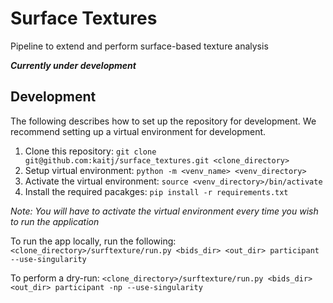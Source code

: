 # Surface Textures

Pipeline to extend and perform surface-based texture analysis

_**Currently under development**_

## Development

The following describes how to set up the repository for development. We recommend setting up a 
virtual environment for development.

1. Clone this repository: `git clone git@github.com:kaitj/surface_textures.git <clone_directory>`
1. Setup virtual environment: `python -m <venv_name> <venv_directory>`
1. Activate the virtual environment: `source <venv_directory>/bin/activate`
1. Install the required pacakges: `pip install -r requirements.txt`

_Note: You will have to activate the virtual environment every time you wish to run the application_

To run the app locally, run the following: `<clone_directory>/surftexture/run.py <bids_dir> <out_dir> participant --use-singularity`

To perform a dry-run: `<clone_directory>/surftexture/run.py <bids_dir> <out_dir> participant -np --use-singularity`